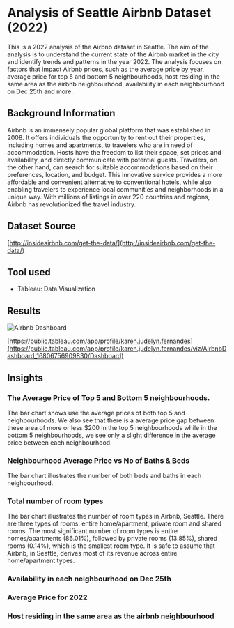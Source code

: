 # Analysis of Seattle Airbnb Dataset (2022)

This is a 2022 analysis of the Airbnb dataset in Seattle. The aim of the analysis is to understand the current state of the Airbnb market in the city and identify trends and patterns in the year 2022. The analysis focuses on factors that impact Airbnb prices, such as the average price by year, average price for top 5 and bottom 5 neighbourhoods, host residing in the same area as the airbnb neighbourhood, availability in each neighbourhood on Dec 25th and more.

## Background Information

Airbnb is an immensely popular global platform that was established in 2008. It offers individuals the opportunity to rent out their properties, including homes and apartments, to travelers who are in need of accommodation. Hosts have the freedom to list their space, set prices and availability, and directly communicate with potential guests. Travelers, on the other hand, can search for suitable accommodations based on their preferences, location, and budget. This innovative service provides a more affordable and convenient alternative to conventional hotels, while also enabling travelers to experience local communities and neighborhoods in a unique way. With millions of listings in over 220 countries and regions, Airbnb has revolutionized the travel industry.

## Dataset Source

[http://insideairbnb.com/get-the-data/](http://insideairbnb.com/get-the-data/)

## Tool used
* Tableau: Data Visualization

## Results
![Airbnb Dashboard](https://user-images.githubusercontent.com/116041695/230707293-0d17fccb-dc08-4067-8013-03e8daa3842f.png)

[https://public.tableau.com/app/profile/karen.judelyn.fernandes](https://public.tableau.com/app/profile/karen.judelyn.fernandes/viz/AirbnbDashboard_16806756909830/Dashboard)

## Insights

### The Average Price of Top 5 and Bottom 5 neighbourhoods. 

The bar chart shows use the average prices of both top 5 and neighbourhoods. We also see that there is a average price gap between these area of more or less $200 in the top 5 neighbourhoods while in the bottom 5 neighbourhoods, we see only a slight difference in the average price between each neighbourhood.

### Neighbourhood Average Price vs No of Baths & Beds

The bar chart illustrates the number of both beds and baths in each neighbourhood. 

### Total number of room types

The bar chart illustrates the number of room types in Airbnb, Seattle. There are three types of rooms: entire home/apartment, private room and shared rooms. The most significant number of room types is entire homes/apartments (86.01%), followed by private rooms (13.85%), shared rooms (0.14%), which is the smallest room type. It is safe to assume that Airbnb, in Seattle, derives most of its revenue across entire home/apartment types.

### Availability in each neighbourhood on Dec 25th

### Average Price for 2022

### Host residing in the same area as the airbnb neighbourhood
